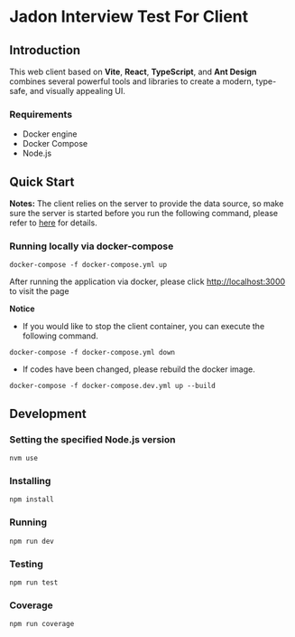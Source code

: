 # Jadon Interview Test For Client

## Introduction

This web client based on **Vite**, **React**, **TypeScript**, and **Ant Design** combines several powerful tools and libraries to create a modern, type-safe, and visually appealing UI.

### Requirements

- Docker engine
- Docker Compose
- Node.js

## Quick Start

**Notes:**
The client relies on the server to provide the data source, so make sure the server is started before you run the following command, please refer to [here]() for details.

### Running locally via docker-compose

```shell
docker-compose -f docker-compose.yml up
```

After running the application via docker, please click <http://localhost:3000> to visit the page

**Notice**

- If you would like to stop the client container, you can execute the following command.

```shell
docker-compose -f docker-compose.yml down
```

- If codes have been changed, please rebuild the docker image.

```shell
docker-compose -f docker-compose.dev.yml up --build
```

## Development

### Setting the specified Node.js version

```shell
nvm use
```

### Installing

```shell
npm install
```

### Running

```shell
npm run dev
```

### Testing

```shell
npm run test
```

### Coverage

```shell
npm run coverage
```
